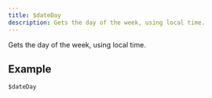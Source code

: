 ```yaml
---
title: $dateDay
description: Gets the day of the week, using local time.
---
```


Gets the day of the week, using local time.
## Example
```
$dateDay
```